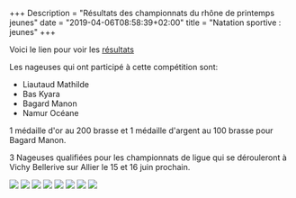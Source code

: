 +++
Description = "Résultats des championnats du rhône de printemps jeunes"
date = "2019-04-06T08:58:39+02:00"
title = "Natation sportive : jeunes"
+++

Voici le lien pour voir les [résultats](https://www.liveffn.com/cgi-bin/resultats.php?competition=59867&langue=fra)

Les nageuses qui ont participé à cette compétition sont:

* Liautaud Mathilde
* Bas Kyara
* Bagard Manon
* Namur Océane

1 médaille d'or au 200 brasse et 1 médaille d'argent au 100 brasse pour Bagard Manon.

3 Nageuses qualifiées pour les championnats de ligue qui se dérouleront à Vichy
Bellerive sur Allier le 15 et 16 juin prochain.

<img src="/img/20190406-compet.jpg" class="img-responsive img-center">
<img src="/img/20190406-compet1.jpg" class="img-responsive img-center">
<img src="/img/20190406-compet2.jpg" class="img-responsive img-center">
<img src="/img/20190406-compet3.jpg" class="img-responsive img-center">
<img src="/img/20190406-compet4.jpg" class="img-responsive img-center">
<img src="/img/20190406-compet4.jpg" class="img-responsive img-center">
<img src="/img/20190406-compet6.jpg" class="img-responsive img-center">
<img src="/img/20190406-compet7.jpg" class="img-responsive img-center">


